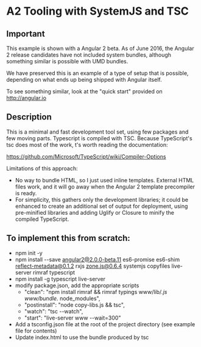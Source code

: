 # A2 Tooling with SystemJS and TSC

## Important

This example is shown with a Angular 2 beta. As of June 2016,
the Angular 2 release candidates have not included system bundles,
although something similar is possible with UMD bundles.

We have preserved this is an example of a type of setup that is possible,
depending on what ends up being shipped with Angular itself.

To see something similar, look at the "quick start" provided on
http://angular.io

## Description

This is a minimal and fast development tool set,
using few packages and few moving parts.
Typescript is compiled with TSC.
Because TypeScript's tsc does most of the work,
t's worth reading the documentation:

https://github.com/Microsoft/TypeScript/wiki/Compiler-Options

Limitations of this approach:

* No way to bundle HTML, so I just used inline templates.
  External HTML files work, and it will go away when the
  Angular 2 template precompiler is ready.
* For simplicity, this gathers only the development libraries;
  it could be enhanced to create an additional set of output for deployment,
  using pre-minified libraries and adding Uglify or Closure to minify the
  compiled TypeScript.

## To implement this from scratch:

* npm init -y
* npm install --save angular2@2.0.0-beta.11 es6-promise es6-shim reflect-metadata@0.1.2 rxjs zone.js@0.6.4 systemjs copyfiles live-server rimraf typescript
* npm install -g typescript live-server
* modify package.json, add the appropriate scripts
  *  "clean": "npm install rimraf && rimraf typings www/lib/*.js www/bundle.* node_modules",
  *  "postinstall": "node copy-libs.js && tsc",
  *  "watch": "tsc --watch",
  *  "start": "live-server www --wait=300"
* Add a tsconfig.json file at the root of the project directory (see example file for contents)
* Update index.html to use the bundle produced by tsc
